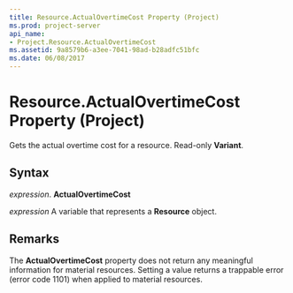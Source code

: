 ```yaml
---
title: Resource.ActualOvertimeCost Property (Project)
ms.prod: project-server
api_name:
- Project.Resource.ActualOvertimeCost
ms.assetid: 9a8579b6-a3ee-7041-98ad-b28adfc51bfc
ms.date: 06/08/2017
---
```



# Resource.ActualOvertimeCost Property (Project)

Gets the actual overtime cost for a resource. Read-only  **Variant**.


## Syntax

 _expression_. **ActualOvertimeCost**

 _expression_ A variable that represents a **Resource** object.


## Remarks

The  **ActualOvertimeCost** property does not return any meaningful information for material resources. Setting a value returns a trappable error (error code 1101) when applied to material resources.


